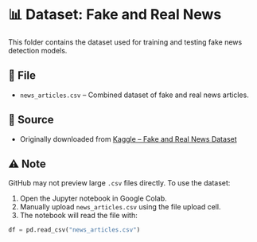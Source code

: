 # 📊 Dataset: Fake and Real News

This folder contains the dataset used for training and testing fake news detection models.

## 📁 File

- `news_articles.csv` – Combined dataset of fake and real news articles.

## 📌 Source

- Originally downloaded from [Kaggle – Fake and Real News Dataset](https://www.kaggle.com/datasets/clmentbisaillon/fake-and-real-news-dataset)

## ⚠️ Note

GitHub may not preview large `.csv` files directly. To use the dataset:

1. Open the Jupyter notebook in Google Colab.
2. Manually upload `news_articles.csv` using the file upload cell.
3. The notebook will read the file with:

```python
df = pd.read_csv("news_articles.csv")
